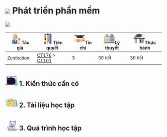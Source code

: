 # <img src="/images/docs/HP/CT300.png" width="50"> Phát triển phần mềm

<img src="https://readme-typing-svg.herokuapp.com?font=tahoma&lines=B%E1%BA%A3ng+sau+tham+kh%E1%BA%A3o+c%E1%BB%A7a+CTU">

| <img src="https://raw.githubusercontent.com/Zenfection/Image/master/2021/07/31-17-12-38-Professor%20Male.png" title="" alt="Professor Male.png" width="35">Tác giả | <img title="" src="https://raw.githubusercontent.com/Zenfection/Image/master/2021/07/31-17-08-42-Learning%20Tools.png" alt="Learning Tools.png" width="35">Tiên quyết | <img src="https://raw.githubusercontent.com/Zenfection/Image/master/2021/07/31-17-13-24-Degree.png" title="" alt="Degree.png" width="35">Tín chỉ | <img src="https://raw.githubusercontent.com/Zenfection/Image/master/2021/07/31-17-10-10-Rage%20Room%20Rules.png" title="" alt="Rage Room Rules.png" width="35">Lý thuyết | <img src="https://raw.githubusercontent.com/Zenfection/Image/master/2021/07/31-17-11-54-Student%20Desk.png" title="" alt="Student Desk.png" width="35">Thực hành |
| ------------------------------------------------------------------------------------------------------------------------------------------------------------------ | --------------------------------------------------------------------------------------------------------------------------------------------------------------------- | ------------------------------------------------------------------------------------------------------------------------------------------------ | ------------------------------------------------------------------------------------------------------------------------------------------------------------------------ | ---------------------------------------------------------------------------------------------------------------------------------------------------------------- |
| [Zenfection](http://facebook.com/zenfection)                                                                                                                       | [CT176](/cosonganh/CT176-Lap_trinh_huong_doi_tuong/) > [CT101](/nhapmon/CT101-Lap_trinh_can_ban_a/)                                                                                                                                                              | 3                                                                                                                                                | 30 tiết                                                                                                                                                                       | 30 tiết                                                                                                                                                               |

## <img src="https://raw.githubusercontent.com/Zenfection/Image/master/2021/08/02-21-26-29-tenor.gif" width="40"> 1. Kiến thức cần có

## <img src="https://raw.githubusercontent.com/Zenfection/Image/master/2021/08/02-21-24-49-tenor.gif" width="40"> 2. Tài liệu học tập

## <img src="https://raw.githubusercontent.com/Zenfection/Image/master/2021/08/02-21-41-35-tenor.gif" width="40"> 3. Quá trình học tập
 
 <comment/> 
 